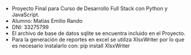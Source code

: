 - Proyecto Final para Curso de Desarrollo Full Stack con Python y JavaScript.
- Alumno: Matías Emilio Rando
- DNI: 33275799
- El archivo de base de datos sqlite se encuentra incluido en el Proyecto.
- Para la generación de reportes en excel se utiliza XlsxWriter por lo que es necesario instalarlo con:
    pip install XlsxWriter